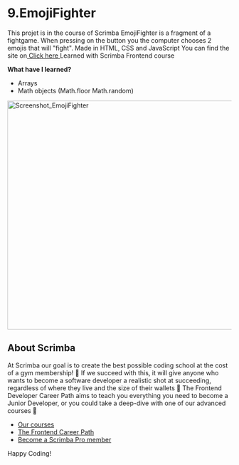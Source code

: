 # 9.EmojiFighter

This projet is in the course of Scrimba
EmojiFighter is a fragment of a fightgame. When pressing on the button you the computer chooses 2 emojis that will "fight".
Made in HTML, CSS and JavaScript
You can find the site on<a href="https://admirable-crostata-1be869.netlify.app/"> Click here <a>
Learned with Scrimba Frontend course

<b>What have I learned?</b>

<ul>
  <li>Arrays</li>
    <li>Math objects (Math.floor Math.random)</li>

</ul>
<img width="514" alt="Screenshot_EmojiFighter" src="https://github.com/ZoePiper/Portfolio-Frontend-Scrimba/blob/main/09_EmojiFighter/emojifighter.jpg?raw=true">

## About Scrimba

At Scrimba our goal is to create the best possible coding school at the cost of a gym membership! 💜
If we succeed with this, it will give anyone who wants to become a software developer a realistic shot at succeeding, regardless of where they live and the size of their wallets 🎉
The Frontend Developer Career Path aims to teach you everything you need to become a Junior Developer, or you could take a deep-dive with one of our advanced courses 🚀

- [Our courses](https://scrimba.com/allcourses)
- [The Frontend Career Path](https://scrimba.com/learn/frontend)
- [Become a Scrimba Pro member](https://scrimba.com/pricing)

Happy Coding!
